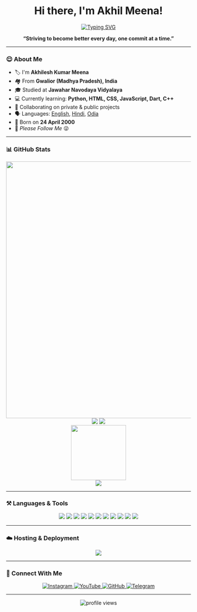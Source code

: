 <h1 align="center">Hi there, I'm Akhil Meena!</h1>
<p align="center">
  <a href="https://github.com/akhilmeena">
    <img src="https://mdtype.herokuapp.com?lines=Hello%2C+This+is+Akhil+Meena;Noob+Developer+%E2%9D%A4%EF%B8%8F" alt="Typing SVG">
  </a>
</p>

<p align="center">
  <strong>“Striving to become better every day, one commit at a time.”</strong>
</p>

---

### 😌 About Me

- 🏷️ I'm **Akhilesh Kumar Meena**  
- 🏘️ From **Gwalior (Madhya Pradesh), India**  
- 🎓 Studied at **Jawahar Navodaya Vidyalaya**  
- 💻 Currently learning: **Python, HTML, CSS, JavaScript, Dart, C++**  
- 🔭 Collaborating on private & public projects  
- 🗣️ Languages: [English](https://google.com/search?q=English), [Hindi](https://google.com/search?q=Hindi), [Odia](https://google.com/search?q=Odia)  
- 🎂 Born on **24 April 2000**  
- 🔗 _Please Follow Me_ 😜  

---

### 📊 GitHub Stats

<p align="center">
  <img width="700" src="https://github-profile-summary-cards.vercel.app/api/cards/profile-details?username=akhilmeena&theme=tokyonight" />
  <br/>
  <img src="https://github-readme-stats.vercel.app/api?username=akhilmeena&show_icons=true&theme=tokyonight&include_all_commits=true&count_private=true" />
  <img src="https://github-readme-stats.vercel.app/api/top-langs/?username=akhilmeena&layout=compact&theme=tokyonight&langs_count=8" />
  <br/>
  <img src="https://streak-stats.demolab.com?user=akhilmeena&theme=tokyonight&hide_border=false&border_radius=5" height="150" />
  <br/>
  <img src="https://github-trophies.vercel.app/?username=akhilmeena&theme=tokyonight&margin-w=10&margin-h=10" />
</p>

---

### ⚒️ Languages & Tools

<p align="center">
  <img src="https://img.shields.io/badge/Python-FFD43B?style=for-the-badge&logo=python&logoColor=black" />
  <img src="https://img.shields.io/badge/HTML5-E34F26?style=for-the-badge&logo=html5&logoColor=white" />
  <img src="https://img.shields.io/badge/CSS3-1572B6?style=for-the-badge&logo=css3&logoColor=white" />
  <img src="https://img.shields.io/badge/JavaScript-F7DF1E?style=for-the-badge&logo=javascript&logoColor=black" />
  <img src="https://img.shields.io/badge/C++-00599C?style=for-the-badge&logo=c%2B%2B&logoColor=white" />
  <img src="https://img.shields.io/badge/Dart-0175C2?style=for-the-badge&logo=dart&logoColor=white" />
  <img src="https://img.shields.io/badge/Git-F05032?style=for-the-badge&logo=git&logoColor=white" />
  <img src="https://img.shields.io/badge/GitHub-181717?style=for-the-badge&logo=github" />
  <img src="https://img.shields.io/badge/MongoDB-4EA94B?style=for-the-badge&logo=mongodb&logoColor=white" />
  <img src="https://img.shields.io/badge/Markdown-000000?style=for-the-badge&logo=markdown&logoColor=white" />
  <img src="https://img.shields.io/badge/JSON-000000?style=for-the-badge&logo=json&logoColor=white" />
</p>

---

### ☁️ Hosting & Deployment

<p align="center">
  <img src="https://img.shields.io/badge/Heroku-430098?style=for-the-badge&logo=heroku&logoColor=white" />
</p>

---

### 🔗 Connect With Me

<p align="center">
  <a href="https://instagram.com/akhiri.ak">
    <img src="https://img.shields.io/badge/Instagram-E4405F?style=for-the-badge&logo=instagram&logoColor=white" alt="Instagram" />
  </a>
  <a href="https://youtube.com/channel/UCz2ouWasuE-N_umKR6fwpyA">
    <img src="https://img.shields.io/badge/YouTube-FF0000?style=for-the-badge&logo=youtube&logoColor=white" alt="YouTube" />
  </a>
  <a href="https://github.com/akhilmeena">
    <img src="https://img.shields.io/badge/GitHub-100000?style=for-the-badge&logo=github&logoColor=white" alt="GitHub" />
  </a>
  <a href="https://telegram.me/jai_mahakal_ji">
    <img src="https://img.shields.io/badge/Telegram-2CA5E0?style=for-the-badge&logo=telegram&logoColor=white" alt="Telegram" />
  </a>
</p>

---

<p align="center">
  <img src="https://komarev.com/ghpvc/?username=akhilmeena&label=Profile%20Views&color=blueviolet&style=flat" alt="profile views" />
</p>